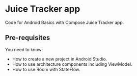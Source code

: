 Juice Tracker app
==================================

Code for Android Basics with Compose Juice Tracker app.

Pre-requisites
--------------

You need to know:
- How to create a new project in Android Studio.
- How to use architecture components including ViewModel.
- How to use Room with StateFlow.

